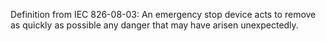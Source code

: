 Definition from IEC 826-08-03: An emergency stop device acts to remove as quickly as possible any danger that may have arisen unexpectedly.